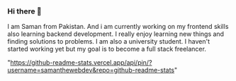 ### Hi there 👋

I am Saman from Pakistan. And i am currently working on my frontend skills also learning backend development. I really enjoy learning new things and finding solutions to 
problems. 
I am also a university student.
I haven't started working yet but my goal is to become a full stack freelancer.

"https://github-readme-stats.vercel.app/api/pin/?username=samanthewebdev&repo=github-readme-stats"
